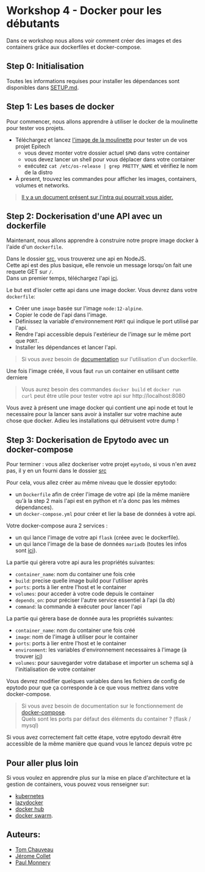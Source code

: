 # Workshop 4 - Docker pour les débutants

Dans ce workshop nous allons voir comment créer des images et des containers grâce aux dockerfiles et docker-compose.

## Step 0: Initialisation

Toutes les informations requises pour installer les dépendances sont disponibles dans [SETUP.md](./SETUP.md).

## Step 1: Les bases de docker

Pour commencer, nous allons apprendre à utiliser le docker de la moulinette pour tester vos projets.
- Téléchargez et lancez [l'image de la moulinette](https://hub.docker.com/r/epitechcontent/epitest-docker/) pour tester un de vos projet Epitech
  - vous devez monter votre dossier actuel `$PWD` dans votre container
  - vous devez lancer un shell pour vous déplacer dans votre container
  - exécutez `cat /etc/os-release | grep PRETTY_NAME` et vérifiez le nom de la distro
- À present, trouvez les commandes pour afficher les images, containers, volumes et networks.

> [Il y a un document présent sur l'intra qui pourrait vous aider.](https://intra.epitech.eu/file/public/technical-documentations/doc_docker.pdf)

## Step 2: Dockerisation d'une API avec un dockerfile

Maintenant, nous allons apprendre à construire notre propre image docker à l'aide d'un `dockerfile`.

Dans le dossier [src](./src/node_api), vous trouverez une api en NodeJS.  
Cette api est des plus basique, elle renvoie un message lorsqu'on fait une requete GET sur `/`.  
Dans un premier temps, téléchargez l'api [ici](https://downgit.github.io/#/home?url=https://github.com/PoCFrance/Workshops/tree/master/software/4.Docker/src/node_api).

Le but est d'isoler cette api dans une image docker. Vous devrez dans votre `dockerfile`:
- Créer une `image` basée sur l'image `node:12-alpine`.
- Copier le code de l'api dans l'image.
- Définissez la variable d'environnement `PORT` qui indique le port utilisé par l'api.
- Rendre l'api accessible depuis l'extérieur de l'image sur le même port que  `PORT`.
- Installer les dépendances et lancer l'api.

> Si vous avez besoin de [documentation](https://docs.docker.com/engine/reference/builder/) sur l'utilisation d'un dockerfile.

Une fois l'image créée, il vous faut `run` un container en utilisant cette derniere

> Vous aurez besoin des commandes `docker build` et `docker run`  
> `curl` peut être utile pour tester votre api sur http://localhost:8080  

Vous avez à présent une image docker qui contient une api node et tout le necessaire pour la lancer sans avoir à installer sur votre machine aute chose que docker. Adieu les installations qui détruisent votre dump !

## Step 3: Dockerisation de Epytodo avec un docker-compose

Pour terminer : vous allez dockeriser votre projet `epytodo`, si vous n'en avez pas, il y en un fourni dans le dossier [src](./src/epytodo/)

Pour cela, vous allez créer au même niveau que le dossier epytodo:
- un `Dockerfile` afin de créer l'image de votre api (de la même manière qu'à la step 2 mais l'api est en python et n'a donc pas les mêmes dépendances).
- un `docker-compose.yml` pour créer et lier la base de données à votre api.

Votre docker-compose aura 2 services :
- un qui lance l'image de votre api `flask` (créee avec le dockerfile).
- un qui lance l'image de la base de données `mariadb` (toutes les infos sont [ici](https://hub.docker.com/_/mariadb)).

La partie qui gèrera votre api aura les propriétés suivantes:
- `container_name`: nom du container une fois crée
- `build`: precise quelle image build pour l'utiliser après
- `ports`: ports à lier entre l'host et le container
- `volumes`: pour acceder à votre code depuis le container
- `depends_on`: pour préciser l'autre service essentiel à l'api (la db)
- `command`: la commande à exécuter pour lancer l'api

La partie qui gèrera base de donnée aura les propriétés suivantes:
- `container_name`: nom du container une fois créé
- `image`: nom de l'image à utiliser pour le container
- `ports`: ports à lier entre l'host et le container
- `environment`: les variables d'environnement necessaires à l'image (à trouver [ici](https://hub.docker.com/_/mariadb))
- `volumes`: pour sauvegarder votre database et importer un schema sql à l'initialisation de votre container

Vous devrez modifier quelques variables dans les fichiers de config de epytodo pour que ça corresponde à ce que vous mettrez dans votre docker-compose.

> Si vous avez besoin de documentation sur le fonctionnement de [docker-compose](https://docs.docker.com/compose/).  
> Quels sont les ports par défaut des éléments du container ? (flask / mysql)  

Si vous avez correctement fait cette étape, votre epytodo devrait être accessible de la même manière que quand vous le lancez depuis votre pc

## Pour aller plus loin

Si vous voulez en apprendre plus sur la mise en place d'architecture et la gestion de containers, vous pouvez vous renseigner sur:
- [kubernetes](https://kubernetes.io/fr/docs/concepts/overview/what-is-kubernetes/)
- [lazydocker](https://github.com/jesseduffield/lazydocker)
- [docker hub](https://hub.docker.com/)
- [docker swarm](https://docs.docker.com/get-started/swarm-deploy/).

## Auteurs:
- [Tom Chauveau](https://github.com/TomChv)
- [Jérome Collet](https://github.com/JeromeCGithub)
- [Paul Monnery](https://github.com/PaulMonnery/)

